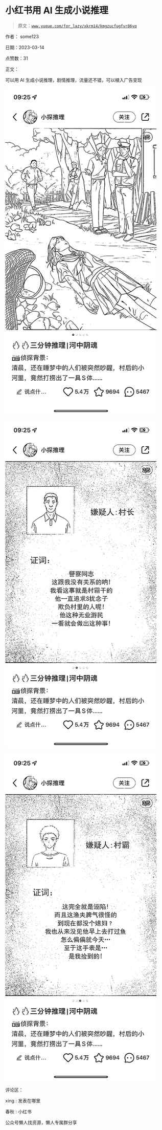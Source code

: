 # 小红书用 AI 生成小说推理

> 原文：[`www.yuque.com/for_lazy/xkrm14/kmgzucfugfvr86yq`](https://www.yuque.com/for_lazy/xkrm14/kmgzucfugfvr86yq)



作者： some123



日期：2023-03-14



点赞数：31



正文：



可以用 AI 生成小说推理，剧情推理，流量还不错，可以植入广告变现



![](img/04b3925f290b6557c29cf4442af2931f.png)  

![](img/026f490410e00ace34324f68ccc8ff67.png)  

![](img/729f2a6bfd364b48b4def346a3ecd2ef.png)  

评论区：



xing : 发表在哪里



春秋 : 小红书



公众号懒人找资源，懒人专属群分享

